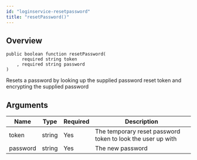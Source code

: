```yaml
---
id: "loginservice-resetpassword"
title: "resetPassword()"
---
```



## Overview




```luceescript
public boolean function resetPassword(
      required string token   
    , required string password
)
```

Resets a password by looking up the supplied password reset token and encrypting the supplied password

## Arguments


<div class="table-responsive"><table class="table"><thead><tr><th>Name</th><th>Type</th><th>Required</th><th>Description</th></tr></thead><tbody><tr><td>token</td><td>string</td><td>Yes</td><td>The temporary reset password token to look the user up with</td></tr><tr><td>password</td><td>string</td><td>Yes</td><td>The new password</td></tr></tbody></table></div>